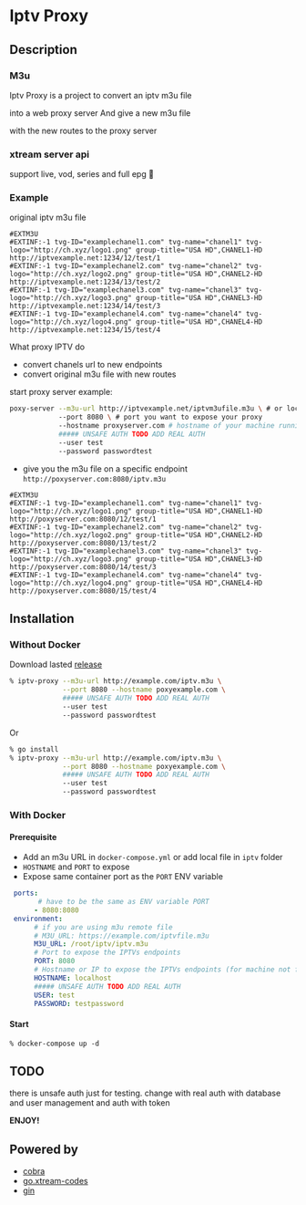 # Iptv Proxy

## Description

### M3u

Iptv Proxy is a project to convert an iptv m3u file

into a web proxy server And give a new m3u file

with the new routes to the proxy server

### xtream server api

support live, vod, series and full epg :rocket:

### Example

original iptv m3u file
```m3u
#EXTM3U
#EXTINF:-1 tvg-ID="examplechanel1.com" tvg-name="chanel1" tvg-logo="http://ch.xyz/logo1.png" group-title="USA HD",CHANEL1-HD
http://iptvexample.net:1234/12/test/1
#EXTINF:-1 tvg-ID="examplechanel2.com" tvg-name="chanel2" tvg-logo="http://ch.xyz/logo2.png" group-title="USA HD",CHANEL2-HD
http://iptvexample.net:1234/13/test/2
#EXTINF:-1 tvg-ID="examplechanel3.com" tvg-name="chanel3" tvg-logo="http://ch.xyz/logo3.png" group-title="USA HD",CHANEL3-HD
http://iptvexample.net:1234/14/test/3
#EXTINF:-1 tvg-ID="examplechanel4.com" tvg-name="chanel4" tvg-logo="http://ch.xyz/logo4.png" group-title="USA HD",CHANEL4-HD
http://iptvexample.net:1234/15/test/4
```

What proxy IPTV do
 - convert chanels url to new endpoints
 - convert original m3u file with new routes

start proxy server example:
```Bash
poxy-server --m3u-url http://iptvexample.net/iptvm3ufile.m3u \ # or local m3u file
            --port 8080 \ # port you want to expose your proxy
            --hostname proxyserver.com # hostname of your machine running this proxy
            ##### UNSAFE AUTH TODO ADD REAL AUTH
            --user test
            --password passwordtest
```


 - give you the m3u file on a specific endpoint `http://poxyserver.com:8080/iptv.m3u`

```m3u
#EXTM3U
#EXTINF:-1 tvg-ID="examplechanel1.com" tvg-name="chanel1" tvg-logo="http://ch.xyz/logo1.png" group-title="USA HD",CHANEL1-HD
http://poxyserver.com:8080/12/test/1
#EXTINF:-1 tvg-ID="examplechanel2.com" tvg-name="chanel2" tvg-logo="http://ch.xyz/logo2.png" group-title="USA HD",CHANEL2-HD
http://poxyserver.com:8080/13/test/2
#EXTINF:-1 tvg-ID="examplechanel3.com" tvg-name="chanel3" tvg-logo="http://ch.xyz/logo3.png" group-title="USA HD",CHANEL3-HD
http://poxyserver.com:8080/14/test/3
#EXTINF:-1 tvg-ID="examplechanel4.com" tvg-name="chanel4" tvg-logo="http://ch.xyz/logo4.png" group-title="USA HD",CHANEL4-HD
http://poxyserver.com:8080/15/test/4
```

## Installation

### Without Docker

Download lasted [release](https://github.com/pierre-emmanuelJ/iptv-proxy/releases)
```Bash
% iptv-proxy --m3u-url http://example.com/iptv.m3u \
             --port 8080 --hostname poxyexample.com \
             ##### UNSAFE AUTH TODO ADD REAL AUTH
             --user test
             --password passwordtest
```
Or

```Bash
% go install
% iptv-proxy --m3u-url http://example.com/iptv.m3u \
             --port 8080 --hostname poxyexample.com \
             ##### UNSAFE AUTH TODO ADD REAL AUTH
             --user test
             --password passwordtest
```

### With Docker

#### Prerequisite

 - Add an m3u URL in `docker-compose.yml` or add local file in `iptv` folder
 - `HOSTNAME` and `PORT` to expose
 - Expose same container port as the `PORT` ENV variable 

```Yaml
 ports:
       # have to be the same as ENV variable PORT
      - 8080:8080
 environment:
      # if you are using m3u remote file
      # M3U_URL: https://example.com/iptvfile.m3u
      M3U_URL: /root/iptv/iptv.m3u
      # Port to expose the IPTVs endpoints
      PORT: 8080
      # Hostname or IP to expose the IPTVs endpoints (for machine not for docker)
      HOSTNAME: localhost
      ##### UNSAFE AUTH TODO ADD REAL AUTH
      USER: test
      PASSWORD: testpassword
```

#### Start

```
% docker-compose up -d
```

## TODO

there is unsafe auth just for testing.
change with real auth with database and user management
and auth with token

**ENJOY!**

## Powered by

- [cobra](https://github.com/spf13/cobra)
- [go.xtream-codes](https://github.com/tellytv/go.xtream-codes)
- [gin](https://github.com/gin-gonic/gin)


